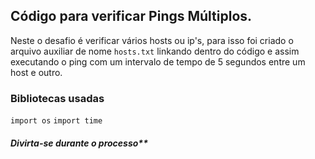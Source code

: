 ## Código para verificar Pings Múltiplos.

Neste o desafio é verificar vários hosts ou ip's, para isso foi criado o arquivo auxiliar de nome `hosts.txt` linkando dentro do código e assim executando o ping com um intervalo de tempo de 5 segundos entre um host e outro.

### Bibliotecas usadas
`import os`
`import time`

##### Divirta-se durante o processo**


